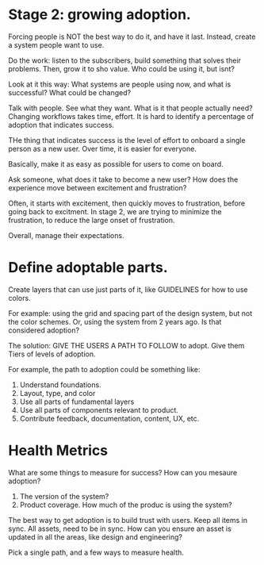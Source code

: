 # Stage 2: growing adoption.

Forcing people is NOT the best way to do it, and have it last. Instead, create a system people want to use.

Do the work: listen to the subscribers, build something that solves their problems. Then, grow it to sho value. Who could be using it, but isnt?


Look at it this way: What systems are people using now, and what is successful? What could be changed?

Talk with people. See what they want. What is it that people actually need?
Changing workflows takes time, effort. It is hard to identify a percentage of adoption that indicates success.

THe thing that indicates success is the level of effort to onboard a single person as a new user. Over time, it is easier for everyone.

Basically, make it as easy as possible for users to come on board.

Ask someone, what does it take to become a new user? How does the experience move between excitement and frustration?

Often, it starts with excitement, then quickly moves to frustration, before going back to excitment. In stage 2, we are trying to minimize the frustration, to reduce the large onset of frustration.

Overall, manage their expectations.

# Define adoptable parts.

Create layers that can use just parts of it, like GUIDELINES for how to use colors.

For example: using the grid and spacing part of the design system, but not the color schemes. Or, using the system from 2 years ago. Is that considered adoption?

The solution: GIVE THE USERS A PATH TO FOLLOW to adopt. Give them Tiers of levels of adoption.

For example, the path to adoption could be something like:

1. Understand foundations.
2. Layout, type, and color
3. Use all parts of fundamental layers
4. Use all parts of components relevant to product.
5. Contribute feedback, documentation, content, UX, etc.


# Health Metrics

What are some things to measure for success? How can you mesaure adoption?

1. The version of the system?
2. Product coverage. How much of the produc is using the system?

The best way to get adoption is to build trust with users. Keep all items in sync. All assets, need to be in sync. How can you ensure an asset is updated in all the areas, like design and engineering?

Pick a single path, and a few ways to measure health.
